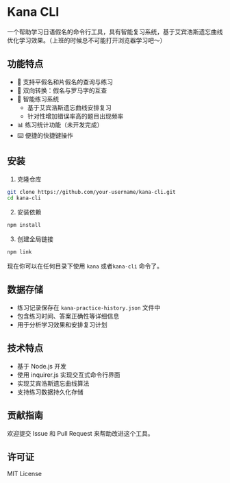 # Kana CLI

一个帮助学习日语假名的命令行工具，具有智能复习系统，基于艾宾浩斯遗忘曲线优化学习效果。（上班的时候总不可能打开浏览器学习吧～）

## 功能特点

- 📝 支持平假名和片假名的查询与练习
- 🔄 双向转换：假名与罗马字的互查
- 🎯 智能练习系统
  - 基于艾宾浩斯遗忘曲线安排复习
  - 针对性增加错误率高的题目出现频率
- 📊 练习统计功能（未开发完成）
- ⌨️ 便捷的快捷键操作

## 安装

1. 克隆仓库

```bash
git clone https://github.com/your-username/kana-cli.git
cd kana-cli
```

2. 安装依赖

```bash
npm install
```

3. 创建全局链接

```bash
npm link
```

现在你可以在任何目录下使用 `kana` 或者`kana-cli` 命令了。

## 数据存储

- 练习记录保存在 `kana-practice-history.json` 文件中
- 包含练习时间、答案正确性等详细信息
- 用于分析学习效果和安排复习计划

## 技术特点

- 基于 Node.js 开发
- 使用 inquirer.js 实现交互式命令行界面
- 实现艾宾浩斯遗忘曲线算法
- 支持练习数据持久化存储

## 贡献指南

欢迎提交 Issue 和 Pull Request 来帮助改进这个工具。

## 许可证

MIT License
